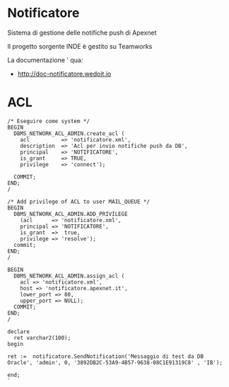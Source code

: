 Notificatore
============

Sistema di gestione delle notifiche push di Apexnet

Il progetto sorgente INDE è gestito su Teamworks

La documentazione ' qua:

* http://doc-notificatore.wedoit.io

ACL
===
```plsql
/* Eseguire come system */
BEGIN
  DBMS_NETWORK_ACL_ADMIN.create_acl (
    acl          => 'notificatore.xml', 
    description  => 'Acl per invio notifiche push da DB',
    principal    => 'NOTIFICATORE',
    is_grant     => TRUE, 
    privilege    => 'connect');

  COMMIT;
END;
/

/* Add privilege of ACL to user MAIL_QUEUE */
BEGIN
  DBMS_NETWORK_ACL_ADMIN.ADD_PRIVILEGE
    (acl      => 'notificatore.xml', 
    principal => 'NOTIFICATORE',
    is_grant  =>  true, 
    privilege => 'resolve');
  commit;
END;
/

BEGIN
  DBMS_NETWORK_ACL_ADMIN.assign_acl (
    acl => 'notificatore.xml',
    host => 'notificatore.apexnet.it', 
    lower_port => 80,
    upper_port => NULL); 
  COMMIT;
END;
/

declare
  ret varchar2(100);
begin

ret :=  notificatore.SendNotification('Messaggio di test da DB Oracle', 'admin', 0, '3892DB2C-53A9-4B57-9638-08C1E91319C8' , 'IB');

end;
`
